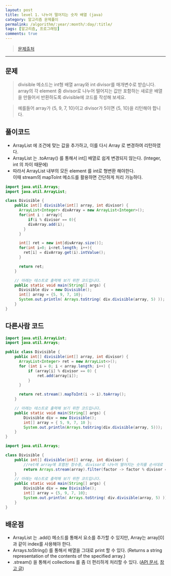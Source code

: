```yaml
---
layout: post
title: level 1. 나누어 떨어지는 숫자 배열 (java)
category: 알고리즘 문제풀이
permalink: /algorithm/:year/:month/:day/:title/
tags: [알고리즘, 프로그래밍]
comments: true
---
```


> [문제출처](https://codility.com/programmers/lessons/10-prime_and_composite_numbers/)

---

## 문제
> divisible 메소드는 int형 배열 array와 int divisor를 매개변수로 받습니다.
array의 각 element 중 divisor로 나누어 떨어지는 값만 포함하는 새로운 배열을 만들어서 반환하도록 divisible에 코드를 작성해 보세요.

> 예를들어 array가 {5, 9, 7, 10}이고 divisor가 5이면 {5, 10}을 리턴해야 합니다.

## 풀이코드
- ArrayList 에 조건에 맞는 값을 추가하고, 이를 다시 Array 로 변경하여 리턴하였다.
- ArrayList<Integer> 는 .toArray() 를 통해서 int[] 배열로 쉽게 변경되지 않는다. (Integer, int 의 차이 때문에)
- 따라서 ArrayList 내부의 모든 element 를 int로 형변환 해야한다.     
  이때 stream의 mapToInt 메소드를 활용하면 간단하게 처리 가능하다.

```java
import java.util.Arrays;
import java.util.ArrayList;

class Divisible {
    public int[] divisible(int[] array, int divisor) {
      ArrayList<Integer> divArray = new ArrayList<Integer>();
      for(int i : array){
          if(i % divisor == 0){
          divArray.add(i);
        }
      }

      int[] ret = new int[divArray.size()];
      for(int i=0; i<ret.length; i++){
        ret[i] = divArray.get(i).intValue();      
      }

      return ret;
    }

    // 아래는 테스트로 출력해 보기 위한 코드입니다.
    public static void main(String[] args) {
      Divisible div = new Divisible();
      int[] array = {5, 9, 7, 10};
      System.out.println( Arrays.toString( div.divisible(array, 5) ));
    }
}
```

## 다른사람 코드

```java
import java.util.ArrayList;
import java.util.Arrays;

public class Divisible {
    public int[] divisible(int[] array, int divisor) {
      ArrayList<Integer> ret = new ArrayList<>();
      for (int i = 0; i < array.length; i++) {
          if (array[i] % divisor == 0) {
              ret.add(array[i]);
          }
      }

      return ret.stream().mapToInt(i -> i).toArray();
    }

    // 아래는 테스트로 출력해 보기 위한 코드입니다.
    public static void main(String[] args) {
        Divisible div = new Divisible();
        int[] array = { 5, 9, 7, 10 };
        System.out.println(Arrays.toString(div.divisible(array, 5)));
    }
}
```

```java
import java.util.Arrays;

class Divisible {
    public int[] divisible(int[] array, int divisor) {
        //ret에 array에 포함된 정수중, divisor로 나누어 떨어지는 숫자를 순서대로 넣으세요.
        return Arrays.stream(array).filter(factor -> factor % divisor == 0).toArray();
    }
    // 아래는 테스트로 출력해 보기 위한 코드입니다.
    public static void main(String[] args) {
        Divisible div = new Divisible();
        int[] array = {5, 9, 7, 10};
        System.out.println( Arrays.toString( div.divisible(array, 5) ));
    }
}
```

## 배운점
- ArrayList 는 .add() 메소드를 통해서 요소를 추가할 수 있지만, Array는 array[0] 과 같이 index를 사용해야 한다.
- Arrays.toString() 를 통해서 배열을 그대로 print 할 수 있다. (Returns a string representation of the contents of the specified array.)
- .stream() 을 통해서 collections 를 좀 더 편리하게 처리할 수 있다. ([API 문서](https://docs.oracle.com/javase/8/docs/api/), [참고 글](http://qiita.com/pepepe/items/337134b4fccbfee83a2d))
